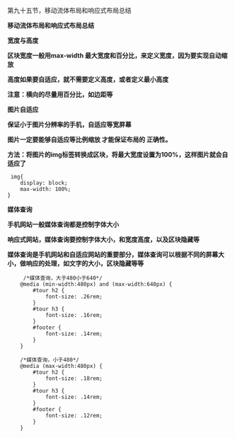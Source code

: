 第九十五节，移动流体布局和响应式布局总结

**移动流体布局和响应式布局总结**

**宽度与高度**

**区块宽度一般用max-width 最大宽度和百分比，来定义宽度，因为要实现自动缩放**

**高度如果要自适应，就不需要定义高度，或者定义最小高度**

**注意：横向的尽量用百分比，如边距等**



**图片自适应**



**保证小于图片分辨率的手机，自适应等宽屏幕**



**图片一定要能够自适应等比例缩放 才能保证布局的 正确性。**



**方法：将图片的img标签转换成区块，将最大宽度设置为100%，这样图片就会自适应了**

    
    
     img{
        display: block;
        max-width: 100%;
    }

**媒体查询**

**手机网站一般媒体查询都是控制字体大小**

**响应式网站，媒体查询要控制字体大小，和宽度高度，以及区块隐藏等**

**媒体查询是手机网站和自适应网站的重要部分，媒体查询可以根据不同的屏幕大小，做响应的处理，如文字的大小，区块隐藏等等**

    
    
         /*媒体查询，大于480小于640*/ 
        @media (min-width:480px) and (max-width:640px) { 
            #tour h2 { 
                font-size: .26rem; 
            } 
            #tour h3 { 
                font-size: .16rem; 
            } 
            #footer { 
                font-size: .14rem; 
            } 
        } 
    
        /*媒体查询，小于480*/ 
        @media (max-width:480px) { 
            #tour h2 { 
                font-size: .18rem; 
            } 
            #tour h3 { 
                font-size: .14rem; 
            } 
            #footer { 
                font-size: .12rem; 
            } 
        } 




